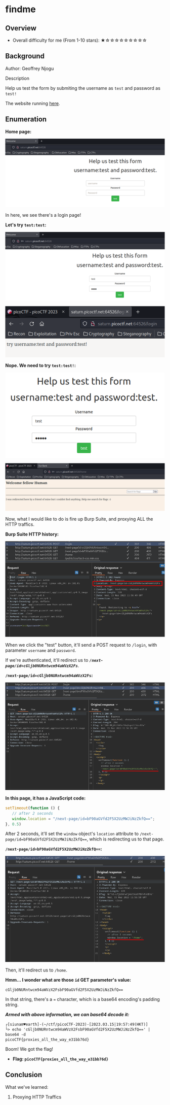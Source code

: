 # findme

## Overview

- Overall difficulty for me (From 1-10 stars): ★☆☆☆☆☆☆☆☆☆

## Background

Author: Geoffrey Njogu

Description

Help us test the form by submiting the username as `test` and password as `test!`

The website running [here](http://saturn.picoctf.net:64526/).

## Enumeration

**Home page:**

![](https://github.com/siunam321/CTF-Writeups/blob/main/picoCTF-2023/images/Pasted%20image%2020230315195448.png)

In here, we see there's a login page!

**Let's try `test:test`:**

![](https://github.com/siunam321/CTF-Writeups/blob/main/picoCTF-2023/images/Pasted%20image%2020230315195621.png)

![](https://github.com/siunam321/CTF-Writeups/blob/main/picoCTF-2023/images/Pasted%20image%2020230315195629.png)

**Nope. We need to try `test:test!`:**

![](https://github.com/siunam321/CTF-Writeups/blob/main/picoCTF-2023/images/Pasted%20image%2020230315195648.png)

![](https://github.com/siunam321/CTF-Writeups/blob/main/picoCTF-2023/images/Pasted%20image%2020230315195659.png)

Now, what I would like to do is fire up Burp Suite, and proxying ALL the HTTP traffics.

**Burp Suite HTTP history:**

![](https://github.com/siunam321/CTF-Writeups/blob/main/picoCTF-2023/images/Pasted%20image%2020230315195929.png)

When we click the "test" button, it'll send a POST request to `/login`, with parameter `username` and `password`.

If we're authenticated, it'll redirect us to ***`/next-page/id=cGljb0NURntwcm94aWVzX2Fs`***.

**`/next-page/id=cGljb0NURntwcm94aWVzX2Fs`:**

![](https://github.com/siunam321/CTF-Writeups/blob/main/picoCTF-2023/images/Pasted%20image%2020230315200055.png)

**In this page, it has a JavaScript code:**
```js
setTimeout(function () {
   // after 2 seconds
   window.location = "/next-page/id=bF90aGVfd2F5X2UzMWJiNzZkfQ==";
}, 0.5)
```

After 2 seconds, it'll set the `window` object's `location` attribute to `/next-page/id=bF90aGVfd2F5X2UzMWJiNzZkfQ==`, which is redirecting us to that page.

**`/next-page/id=bF90aGVfd2F5X2UzMWJiNzZkfQ==`:**

![](https://github.com/siunam321/CTF-Writeups/blob/main/picoCTF-2023/images/Pasted%20image%2020230315200219.png)

Then, it'll redirect us to `/home`.

**Hmm... I wonder what are those `id` GET parameter's value:**
```
cGljb0NURntwcm94aWVzX2FsbF90aGVfd2F5X2UzMWJiNzZkfQ==
```

In that string, there's a `=` character, which is a base64 encoding's padding string.

***Armed with above information, we can base64 decode it:***
```shell
┌[siunam♥earth]-(~/ctf/picoCTF-2023)-[2023.03.15|19:57:49(HKT)]
└> echo 'cGljb0NURntwcm94aWVzX2FsbF90aGVfd2F5X2UzMWJiNzZkfQ==' | base64 -d
picoCTF{proxies_all_the_way_e31bb76d}
```

Boom! We got the flag!

- **Flag: `picoCTF{proxies_all_the_way_e31bb76d}`**

## Conclusion

What we've learned:

1. Proxying HTTP Traffics